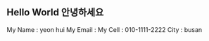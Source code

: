 Hello World
안녕하세요
------------------------
My Name : yeon hui
My Email : 
My Cell : 010-1111-2222
City : busan
